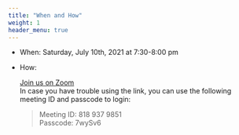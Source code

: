 ```yaml
---
title: "When and How"
weight: 1
header_menu: true
---
```


* When: Saturday, July 10th, 2021 at 7:30-8:00 pm

* How: 
    <!-- [Join us in this online streaming event](https://www.youtube.com/channel/UC7UZEHXdMH0Y3DwmdzITyow/live) -->
    [Join us on Zoom](https://us04web.zoom.us/j/8189379851?pwd=WTY4ajJRL05hVmVBSjEySGVNS2c4UT09)  
    In case you have trouble using the link, you can use the following meeting ID and passcode to login:
    > Meeting ID: 818 937 9851   
    > Passcode: 7wySv6


<!-- * Add to your calendar: 
     [Google Calendar](https://calendar.google.com/event?action=TEMPLATE&tmeid=NGNmYWxpMXY0cnB2MmVsMDNhYzVrcXVhbGMgaXNhYWNwZWlAbQ&tmsrc=isaacpei%40gmail.com) | 
     [Apple Calendar](calendar/CBM_invitation.ics)  | 
     [Outlook Calendar](calendar/CBM_invitation_outlook.ics)     -->